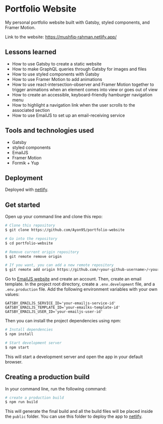 # Portfolio Website

My personal portfolio website built with Gatsby, styled components, and Framer Motion.

Link to the website: https://mushfiq-rahman.netlify.app/

## Lessons learned

- How to use Gatsby to create a static website
- How to make GraphQL queries through Gatsby for images and files
- How to use styled components with Gatsby
- How to use Framer Motion to add animations
- How to use react-intersection-observer and Framer Motion together to trigger animations when an element comes into view or goes out of view
- How to create an accessible, keyboard-friendly hamburger navigation menu
- How to highlight a navigation link when the user scrolls to the associated section
- How to use EmailJS to set up an email-receiving service

## Tools and technologies used

- Gatsby
- styled components
- EmailJS
- Framer Motion
- Formik + Yup

## Deployment

Deployed with [netlify](https://netlify.com/).

## Get started

Open up your command line and clone this repo:

```bash
# Clone this repository
$ git clone https://github.com/Ayon95/portfolio-website

# Go into the repository
$ cd portfolio-website

# Remove current origin repository
$ git remote remove origin

# If you want, you can add a new remote repository
$ git remote add origin https://github.com/<your-github-username>/<your-repo-name>.git
```

Go to [EmailJS website](https://www.emailjs.com/) and create an account. Then, create an email template. In the project root directory, create a `.env.development` file, and a `.env.production` file. Add the following environment variables with your own values:

```dosini
GATSBY_EMAILJS_SERVICE_ID='your-emailjs-service-id'
GATSBY_EMAILJS_TEMPLATE_ID='your-emailks-template-id'
GATSBY_EMAILJS_USER_ID='your-emailjs-user-id'
```

Then you can install the project dependencies using npm:

```bash
# Install dependencies
$ npm install

# Start development server
$ npm start
```

This will start a development server and open the app in your default browser.

## Creating a production build

In your command line, run the following command:

```bash
# create a production build
$ npm run build
```

This will generate the final build and all the build files will be placed inside the `public` folder. You can use this folder to deploy the app to [netlify](https://netlify.com/).
